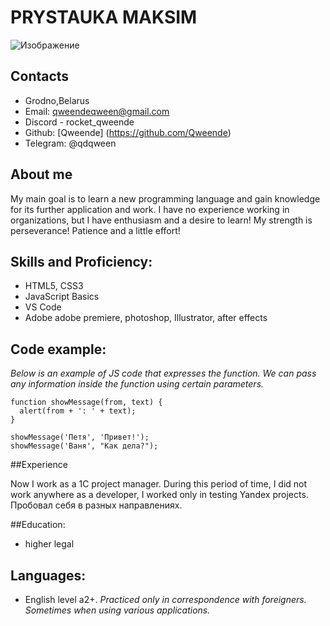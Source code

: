 # **PRYSTAUKA MAKSIM**


![Изображение](https://github.com/rsschool-cv/blob/gh-pages/7bfc792837b7edef3dc28b02721c78e9.jpg)
## Сontacts

* Grodno,Belarus
* Email: qweendeqween@gmail.com 
* Discord - rocket_qweende
* Github: [Qweende] (https://github.com/Qweende)
* Telegram: @qdqween

## About me

My main goal is to learn a new programming language and gain knowledge for its further application and work. I have no experience working in organizations, but I have enthusiasm and a desire to learn! My strength is perseverance! Patience and a little effort!

## Skills and Proficiency:

* HTML5, CSS3
* JavaScript Basics
* VS Code
* Adobe adobe premiere, photoshop, Illustrator, after effects

## Code example:

*Below is an example of JS code that expresses the function. We can pass any information inside the function using certain parameters.*
```
function showMessage(from, text) { 
  alert(from + ': ' + text);
}

showMessage('Петя', 'Привет!'); 
showMessage('Ваня', "Как дела?"); 
```
##Experience

Now I work as a 1C project manager. During this period of time, I did not work anywhere as a developer, I worked only in testing Yandex projects. Пробовал себя в разных направлениях.

##Education:

* higher legal


## Languages:
* English level a2+. 
*Practiced only in correspondence with foreigners. Sometimes when using various applications.*
